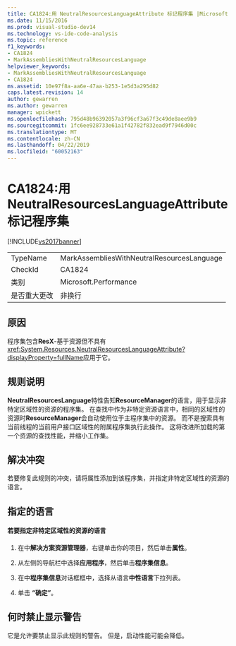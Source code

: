 ```yaml
---
title: CA1824:用 NeutralResourcesLanguageAttribute 标记程序集 |Microsoft Docs
ms.date: 11/15/2016
ms.prod: visual-studio-dev14
ms.technology: vs-ide-code-analysis
ms.topic: reference
f1_keywords:
- CA1824
- MarkAssembliesWithNeutralResourcesLanguage
helpviewer_keywords:
- MarkAssembliesWithNeutralResourcesLanguage
- CA1824
ms.assetid: 10e97f8a-aa6e-47aa-b253-1e5d3a295d82
caps.latest.revision: 14
author: gewarren
ms.author: gewarren
manager: wpickett
ms.openlocfilehash: 795d48b96392057a3f96cf3a67f3c49de8aee9b9
ms.sourcegitcommit: 1fc6ee928733e61a1f42782f832ead9f7946d00c
ms.translationtype: MT
ms.contentlocale: zh-CN
ms.lasthandoff: 04/22/2019
ms.locfileid: "60052163"
---
```

# <a name="ca1824-mark-assemblies-with-neutralresourceslanguageattribute"></a>CA1824:用 NeutralResourcesLanguageAttribute 标记程序集
[!INCLUDE[vs2017banner](../includes/vs2017banner.md)]

|||
|-|-|
|TypeName|MarkAssembliesWithNeutralResourcesLanguage|
|CheckId|CA1824|
|类别|Microsoft.Performance|
|是否重大更改|非换行|

## <a name="cause"></a>原因
 程序集包含**ResX**-基于资源但不具有<xref:System.Resources.NeutralResourcesLanguageAttribute?displayProperty=fullName>应用于它。

## <a name="rule-description"></a>规则说明
 **NeutralResourcesLanguage**特性告知**ResourceManager**的语言，用于显示非特定区域性的资源的程序集。 在查找中作为非特定资源语言中，相同的区域性的资源时**ResourceManager**会自动使用位于主程序集中的资源。 而不是搜索具有当前线程的当前用户接口区域性的附属程序集执行此操作。 这将改进所加载的第一个资源的查找性能，并缩小工作集。

## <a name="fixing-violations"></a>解决冲突
 若要修复此规则的冲突，请将属性添加到该程序集，并指定非特定区域性的资源的语言。

## <a name="specifying-the-language"></a>指定的语言

#### <a name="to-specify-the-language-of-the-resource-of-the-neutral-culture"></a>若要指定非特定区域性的资源的语言

1. 在中**解决方案资源管理器**，右键单击你的项目，然后单击**属性**。

2. 从左侧的导航栏中选择**应用程序**，然后单击**程序集信息**。

3. 在中**程序集信息**对话框框中，选择从语言**中性语言**下拉列表。

4. 单击 **“确定”**。

## <a name="when-to-suppress-warnings"></a>何时禁止显示警告
 它是允许要禁止显示此规则的警告。 但是，启动性能可能会降低。
